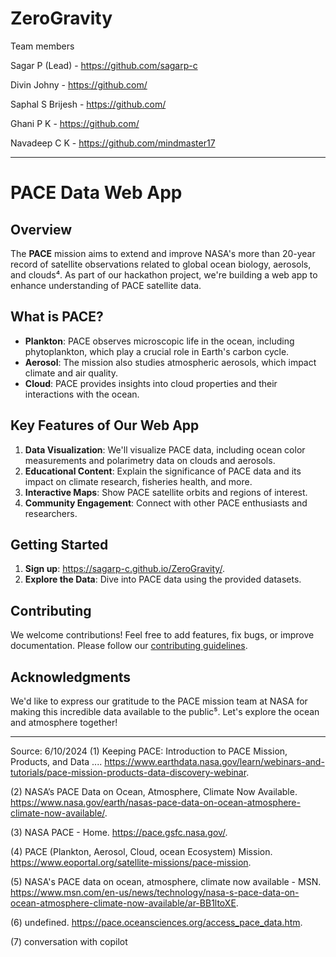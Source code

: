 # ZeroGravity
Team members

Sagar P (Lead)   -   https://github.com/sagarp-c

Divin Johny    -  https://github.com/

Saphal S Brijesh   -  https://github.com/

Ghani P K   -   https://github.com/ 

Navadeep C K    -   https://github.com/mindmaster17



---

# PACE Data Web App

## Overview
The **PACE** mission aims to extend and improve NASA's more than 20-year record of satellite observations related to global ocean biology, aerosols, and clouds⁴. As part of our hackathon project, we're building a web app to enhance understanding of PACE satellite data.

## What is PACE?
- **Plankton**: PACE observes microscopic life in the ocean, including phytoplankton, which play a crucial role in Earth's carbon cycle.
- **Aerosol**: The mission also studies atmospheric aerosols, which impact climate and air quality.
- **Cloud**: PACE provides insights into cloud properties and their interactions with the ocean.

## Key Features of Our Web App
1. **Data Visualization**: We'll visualize PACE data, including ocean color measurements and polarimetry data on clouds and aerosols.
2. **Educational Content**: Explain the significance of PACE data and its impact on climate research, fisheries health, and more.
3. **Interactive Maps**: Show PACE satellite orbits and regions of interest.
4. **Community Engagement**: Connect with other PACE enthusiasts and researchers.

## Getting Started
1. **Sign up**: https://sagarp-c.github.io/ZeroGravity/.
2. **Explore the Data**: Dive into PACE data using the provided datasets.

## Contributing
We welcome contributions! Feel free to add features, fix bugs, or improve documentation. Please follow our [contributing guidelines](CONTRIBUTING.md).

## Acknowledgments
We'd like to express our gratitude to the PACE mission team at NASA for making this incredible data available to the public⁵. Let's explore the ocean and atmosphere together!

---


Source: 6/10/2024
(1) Keeping PACE: Introduction to PACE Mission, Products, and Data .... https://www.earthdata.nasa.gov/learn/webinars-and-tutorials/pace-mission-products-data-discovery-webinar.

(2) NASA’s PACE Data on Ocean, Atmosphere, Climate Now Available. https://www.nasa.gov/earth/nasas-pace-data-on-ocean-atmosphere-climate-now-available/.

(3) NASA PACE - Home. https://pace.gsfc.nasa.gov/.

(4) PACE (Plankton, Aerosol, Cloud, ocean Ecosystem) Mission. https://www.eoportal.org/satellite-missions/pace-mission.

(5) NASA's PACE data on ocean, atmosphere, climate now available - MSN. https://www.msn.com/en-us/news/technology/nasa-s-pace-data-on-ocean-atmosphere-climate-now-available/ar-BB1ltoXE.

(6) undefined. https://pace.oceansciences.org/access_pace_data.htm.

(7) conversation with copilot
